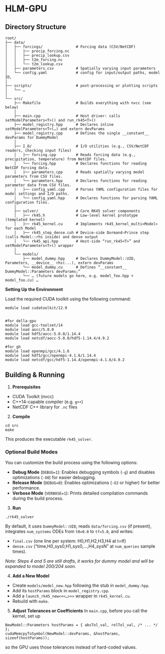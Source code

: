 # HLM-GPU

## Directory Structure

```text
root/
├── data/                       
│   ├── forcings/               # Forcing data (CSV/NetCDF)
│   │   ├── precip_forcing.nc   
│   │   ├── precip_lookup.csv
│   │   ├── t2m_forcing.nc
│   │   └── t2m_lookup.csv
│   ├── parameters.csv          # Spatially varying input parameters
│   └── config.yaml             # config for input/output paths, model ID,
│
├── scripts/                    # post‐processing or plotting scripts
│   └── …                       
│
└── src/
    ├── Makefile                # Builds everything with nvcc (see below)
    │
    ├── main.cpp                # Host driver: calls setModelParameters<T>() and run_rk45<T>()
    ├── model_registry.hpp      # Declares inline setModelParameters<T>(…) and extern devParams
    ├── model_registry.cpp      # Defines the single __constant__ devParams for DummyModel
    │
    ├── I_O/                    # I/O utilities (e.g., CSV/NetCDF readers, checking input files)
    │   ├── forcing.cpp         # Reads forcing data (e.g., precipitation, temperature) from NetCDF files.
    │   └── forcing.hpp         # Declares functions for reading NetCDF forcing data.
    |   ├── parameters.cpp      # Reads spatially varying model parameters from CSV files.
    │   └── parameters.hpp      # Declares functions for reading parameter data from CSV files.
    |   ├── config_yaml.cpp     # Parses YAML configuration files for model settings and I/O paths.
    │   └── config_yaml.hpp     # Declares functions for parsing YAML configuration files.
    │
    ├── solver/                 # Core RK45 solver components
    │   ├── rk45.h              # Low‐level kernel prototype (templated kernel)
    │   ├── rk45_kernel.cu      # Implements rk45_kernel_multi<Model> for each Model
    │   ├── rk45_step_dense.cuh # Device‐side Dormand–Prince step (calls Model::rhs inside) and dense output
    │   └── rk45_api.hpp        # Host‐side “run_rk45<T>” and setModelParameters<T>() wrapper
    │
    └── models/                 
        ├── model_dummy.hpp     # Declares DummyModel::UID, Parameters, __device__ rhs(...), extern devParams
        └── model_dummy.cu      # Defines “__constant__ DummyModel::Parameters devParams;”
        └── … (future models go here, e.g. model_foo.hpp + model_foo.cu) …
```

**Setting Up the Environment**

Load the required CUDA toolkit using the following command:

```
module load cudatoolkit/12.9


#for della-gpu 
module load gcc-toolset/14
module load aocc/5.0.0
module load hdf5/aocc-5.0.0/1.14.4
module load netcdf/aocc-5.0.0/hdf5-1.14.4/4.9.2

#for gh
module load openmpi/gcc/4.1.6
module load hdf5/gcc/openmpi-4.1.6/1.14.4
module load netcdf/gcc/hdf5-1.14.4/openmpi-4.1.6/4.9.2

```

## Building & Running

1. **Prerequisites**

* CUDA Toolkit (nvcc)
* C++14-capable compiler (e.g. `g++`)
* NetCDF C++ library for `.nc` files

2. **Compile**

```
cd src
make
```

This produces the executable `rk45_solver`.

### **Optional Build Modes**

You can customize the build process using the following options:

* **Debug Mode** (`DEBUG=1`): Enables debugging symbols (`-g`) and disables optimizations (`-O0`) for easier debugging.
* **Release Mode** (`DEBUG=0`): Enables optimizations (`-O2` or higher) for better performance.
* **Verbose Mode** (`VERBOSE=1`): Prints detailed compilation commands during the build process.

3. **Run**

```
./rk45_solver
```

By default, it uses `DummyModel::UID`, reads `data/forcing.csv` (if present), integrates `num_systems` ODEs from `t0=0.0` to `tf=5.0`, and writes:

* `final.csv` (one line per system: H0,H1,H2,H3,H4 at t=tf)
* `dense.csv` (“time,H0\_sys0,H1\_sys0,…,H4\_sysN” at `num_queries` sample times).

*Note: Steps 4 and 5 are still drafts, it works for dummy model and will be expanded to model 200/204 soon.*

4. **Add a New Model**

* Create `models/model_new.hpp` following the stub in `model_dummy.hpp`.
* Add its `hostParams` block in `model_registry.cpp`.
* Add a `launch_rk45_new<<<…>>>` wrapper in `rk45_kernel.cu`.
* Rebuild with `make`.

5. **Adjust Tolerances or Coefficients**
   In `main.cpp`, before you call the kernel, set up

```
NewModel::Parameters hostParams = { absTol_val, relTol_val, /* ... */ };
cudaMemcpyToSymbol(NewModel::devParams, &hostParams, sizeof(hostParams));
```

so the GPU uses those tolerances instead of hard-coded values.
